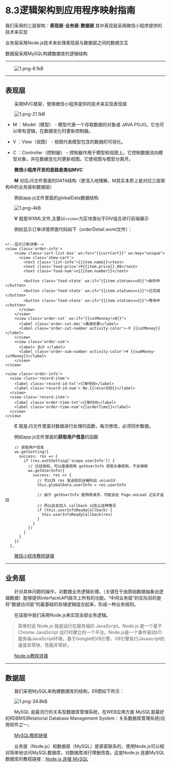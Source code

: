 

# 8.3逻辑架构到应用程序映射指南

我们采用的三层架构：**表现层**-**业务层**-**数据层**
其中表现层采用微信小程序提供的技术来实现

业务层采用Node.js技术来处理表现层与数据层之间的数据交互

数据层采用MySQL构建数据库的逻辑结构


----------
&emsp;&emsp;![1.png-8.1kB][1]


----------
## 表现层
&emsp;&emsp;采用MVC框架，使用微信小程序提供的技术来实现表现层

&emsp;&emsp;![1.png-21.1kB][2]

 - M ：Model（模型） - 模型代表一个存取数据的对象或 JAVA POJO。它也可以带有逻辑，在数据变化时更新控制器。
 
 - V ：View（视图） - 视图代表模型包含的数据的可视化。
 
 - C ：Controller（控制器） - 控制器作用于模型和视图上。它控制数据流向模型对象，并在数据变化时更新视图。它使视图与模型分离开。

&emsp;&emsp;**微信小程序开发的思路是类似MVC** 

&emsp;&emsp;**M** 对应JS文件里面的DATA结构（更深入地理解，M其实本质上是对应三层架构中的业务层和数据层）

&emsp;&emsp;例如app.js文件里面的globalData数据结构

&emsp;&emsp;![1.png-4kB][3]

&emsp;&emsp;**V** 就是WXML文件,主要以`<view>`为区块类似于DIV组合进行前端展示

&emsp;&emsp;例如显示订单详情界面代码如下（orderDetail.wxml文件）：
```

<!--显示订单详情-->
<view class='order-info'>
    <view class='cart-list-box' wx:for="{{currCart}}" wx:key="unique">
      <view class='show-cart'>
        <text class='list-info'>{{item.name}}</text>
        <text class='food-price'>¥{{item.price}}.00</text>
        <text class='food-num'>x{{item.number}}</text>
      
        <button class='food-state' wx:if="{{item.statues==0}}">制作中</button>
        <button class='food-state' wx:if="{{item.statues==1}}">已完成</button>
        <button class='food-state' wx:if="{{item.statues==2}}">等待中</button>
      </view>
    </view>
    <view class='order-cut' wx:if="{{cutMonney!=0}}">
      <label class='order-cut-dec'>满减优惠</label>
      <label class='order-cut-number activity-color'>-¥ {{cutMoney}}</label>
    </view>
    <view class='order-sum'>
      <label> 合计 </label>
      <label class='order-sum-number activity-color'>¥ {{sumMoney-cutMoney}}</label>
    </view>
</view>

<view class='order-info'>
  <view class='record-item'>
    <label class='record-id-txt'>订单号码</label>
    <label class='record-id-num'> No.{{recordID}}</label>
  </view>
  <view class='record-item'>
    <label class='order-time-txt'>订单时间</label>
    <label class='order-time-num'>{{orderTime}}</label>
  </view>
</view>
```

&emsp;&emsp;**C** 就是JS文件里面对数据进行处理的函数，每次修改，必须同步数据。

&emsp;&emsp;例如app.js文件里面的**获取用户信息**的函数
```
    // 获取用户信息
    wx.getSetting({
      success: res => {
        if (res.authSetting['scope.userInfo']) {
          // 已经授权，可以直接调用 getUserInfo 获取头像昵称，不会弹框
          wx.getUserInfo({
            success: res => {
              // 可以将 res 发送给后台解码出 unionId
              this.globalData.userInfo = res.userInfo

              // 由于 getUserInfo 是网络请求，可能会在 Page.onLoad 之后才返回
              // 所以此处加入 callback 以防止这种情况
              if (this.userInfoReadyCallback) {
                this.userInfoReadyCallback(res)
              }
            }
          })
        }
      }
    })
  },
```

&emsp;&emsp;[微信小程序教程链接][4]
 
----------
## 业务层
&emsp;&emsp;针对具体问题的操作，对数据业务逻辑处理。（关键在于由原始数据抽象出逻辑数据）能够提供interface\API层次上所有的功能。“中间业务层”的实际目的是将“数据访问层”的最基础的存储逻辑组合起来，形成一种业务规则。

&emsp;&emsp;在该层中我们采用Node.js来实现全部业务逻辑。

> 简单的说 Node.js 就是运行在服务端的 JavaScript。Node.js 是一个基于Chrome JavaScript 运行时建立的一个平台。Node.js是一个事件驱动I/O服务端JavaScript环境，基于Google的V8引擎，V8引擎执行Javascript的速度非常快，性能非常好。

&emsp;&emsp;[Node.js教程连接][5]

----------
## 数据层
&emsp;&emsp;我们采用MySQL来构建数据库的结构，ER图如下所示：

&emsp;&emsp;![1.png-34.8kB][6]

&emsp;&emsp;MySQL 是最流行的关系型数据库管理系统，在WEB应用方面 MySQL是最好的RDBMS(Relational Database Management System：关系数据库管理系统)应用软件之一。 

&emsp;&emsp;[MySQL教程链接][7]

&emsp;&emsp;业务层（Node.js）和数据层（MySQL）是紧密联系的，使用Node.js可以相对简单地访问MySQL数据库，对数据库进行增删改查。这是Node.js 连接MySQL数据库的教程链接：[Node.js 连接 MySQL][8]


  [1]: http://static.zybuluo.com/panchy7/oi80bo708q24c5sk45yy188w/1.png
  [2]: http://static.zybuluo.com/panchy7/jt3y2o5xy6utbut8px99whev/1.png
  [3]: http://static.zybuluo.com/panchy7/ovrufsd2hakdr2f34aj61zrm/1.png
  [4]: https://developers.weixin.qq.com/miniprogram/dev/framework/custom-component/events.html
  [5]: https://www.runoob.com/nodejs/nodejs-tutorial.html
  [6]: http://static.zybuluo.com/panchy7/7jtl00ijwyj0uqpjoxt2fx3n/1.png
  [7]: http://www.runoob.com/mysql/mysql-tutorial.html
  [8]: https://www.runoob.com/nodejs/nodejs-mysql.html

